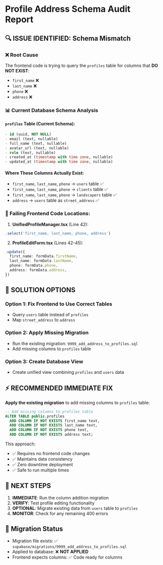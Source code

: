 # Profile Address Schema Audit Report

## 🔍 ISSUE IDENTIFIED: Schema Mismatch

### ❌ Root Cause
The frontend code is trying to query the `profiles` table for columns that **DO NOT EXIST**:
- `first_name` ❌ 
- `last_name` ❌
- `phone` ❌
- `address` ❌

### 📊 Current Database Schema Analysis

#### `profiles` Table (Current Schema):
```sql
- id (uuid, NOT NULL)
- email (text, nullable)
- full_name (text, nullable)
- avatar_url (text, nullable)
- role (text, nullable)
- created_at (timestamp with time zone, nullable)
- updated_at (timestamp with time zone, nullable)
```

#### Where These Columns Actually Exist:
- `first_name`, `last_name`, `phone` → `users` table ✅
- `first_name`, `last_name`, `phone` → `clients` table ✅
- `first_name`, `last_name`, `phone` → `landscapers` table ✅
- `address` → `users` table as `street_address` ✅

### 🚨 Failing Frontend Code Locations:

1. **UnifiedProfileManager.tsx** (Line 42):
```typescript
.select('first_name, last_name, phone, address')
```

2. **ProfileEditForm.tsx** (Lines 42-45):
```typescript
.update({
  first_name: formData.firstName,
  last_name: formData.lastName,
  phone: formData.phone,
  address: formData.address,
})
```

## 🔧 SOLUTION OPTIONS

### Option 1: Fix Frontend to Use Correct Tables
- Query `users` table instead of `profiles`
- Map `street_address` to `address`

### Option 2: Apply Missing Migration
- Run the existing migration: `9999_add_address_to_profiles.sql`
- Add missing columns to `profiles` table

### Option 3: Create Database View
- Create unified view combining `profiles` and `users` data

## ⚡ RECOMMENDED IMMEDIATE FIX

**Apply the existing migration** to add missing columns to `profiles` table:

```sql
-- Add missing columns to profiles table
ALTER TABLE public.profiles 
  ADD COLUMN IF NOT EXISTS first_name text,
  ADD COLUMN IF NOT EXISTS last_name text,
  ADD COLUMN IF NOT EXISTS phone text,
  ADD COLUMN IF NOT EXISTS address text;
```

This approach:
- ✅ Requires no frontend code changes
- ✅ Maintains data consistency
- ✅ Zero downtime deployment
- ✅ Safe to run multiple times

## 🎯 NEXT STEPS

1. **IMMEDIATE**: Run the column addition migration
2. **VERIFY**: Test profile editing functionality
3. **OPTIONAL**: Migrate existing data from `users` table to `profiles`
4. **MONITOR**: Check for any remaining 400 errors

## 📝 Migration Status
- Migration file exists: ✅ `supabase/migrations/9999_add_address_to_profiles.sql`
- Applied to database: ❌ **NOT APPLIED**
- Frontend expects columns: ✅ Code ready for columns